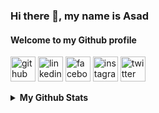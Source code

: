 ### Hi there 👋, my name is Asad
#### Welcome to my Github profile



[<img src='https://cdn.jsdelivr.net/npm/simple-icons@3.0.1/icons/github.svg' alt='github' height='40'>](https://github.com/abmAsadullah)  [<img src='https://cdn.jsdelivr.net/npm/simple-icons@3.0.1/icons/linkedin.svg' alt='linkedin' height='40'>](https://www.linkedin.com/in/abmAsadullah/)  [<img src='https://cdn.jsdelivr.net/npm/simple-icons@3.0.1/icons/facebook.svg' alt='facebook' height='40'>](https://www.facebook.com/abmAsadullah)  [<img src='https://cdn.jsdelivr.net/npm/simple-icons@3.0.1/icons/instagram.svg' alt='instagram' height='40'>](https://www.instagram.com/abmAsadullah/)  [<img src='https://cdn.jsdelivr.net/npm/simple-icons@3.0.1/icons/twitter.svg' alt='twitter' height='40'>](https://twitter.com/abmAsadullah)  


<details>
  <summary><strong>My Github Stats</strong></summary>
  <br>


![GitHub metrics](https://metrics.lecoq.io/abmAsadullah)  

[![Top Langs](https://github-readme-stats.vercel.app/api/top-langs/?username=abmAsadullah&layout=compact)](https://github.com/abmasadullah)

<!---
[![ReadMe Card](https://github-readme-stats.vercel.app/api/pin/?username=chubaquelo&repo=Bootstrap-Newsweek-Clone)](https://github.com/chubaquelo/Bootstrap-Newsweek-Clone)
[![ReadMe Card](https://github-readme-stats.vercel.app/api/pin/?username=hamayun-cpu&repo=Tic-Tac-Toe)](https://github.com/hamayun-cpu/Tic-Tac-Toe)

--->

</details>
